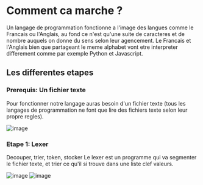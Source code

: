 # Comment ca marche ?
Un langage de programmation fonctionne a l'image des langues comme le Francais ou l'Anglais, au fond ce n'est qu'une suite de caracteres et de nombre auquels on donne du sens selon leur agencement.
Le Francais et l'Anglais bien que partageant le meme alphabet vont etre interpreter differement comme par exemple Python et Javascript.

## Les differentes etapes

### Prerequis: Un fichier texte
Pour fonctionner notre langage auras besoin d'un fichier texte (tous les langages de programmation ne font que lire des fichiers texte selon leur propre regles).   

![image](https://github.com/titiPrince/LanguageCreation/assets/53018497/80e6d840-8f30-48a6-9077-4f78e2d1540d)   



### Etape 1: Lexer
Decouper, trier, token, stocker
Le lexer est un programme qui va segmenter le fichier texte, et trier ce qu'il si trouve dans une liste clef valeurs.

![image](https://github.com/titiPrince/LanguageCreation/assets/53018497/89449792-49d1-4c1b-b79c-eb5fb1bb32c3)
![image](https://github.com/titiPrince/LanguageCreation/assets/53018497/79c3a768-f3e9-4662-85ac-c7e633773860)
